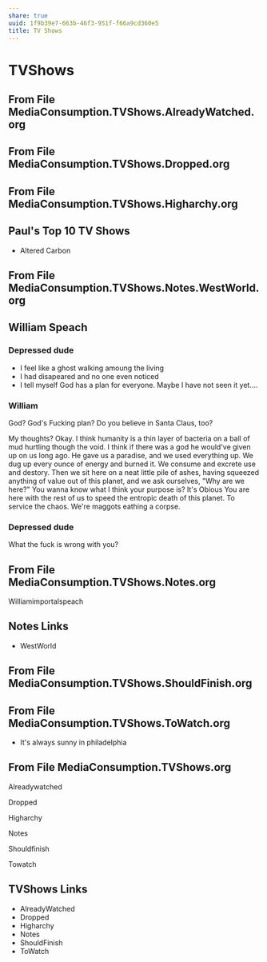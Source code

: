 ```yaml
---
share: true
uuid: 1f9b39e7-663b-46f3-951f-f66a9cd360e5
title: TV Shows
---
```

# TVShows
From File MediaConsumption.TVShows.AlreadyWatched.org
-----------------------------------------------------

From File MediaConsumption.TVShows.Dropped.org
----------------------------------------------

From File MediaConsumption.TVShows.Higharchy.org
------------------------------------------------

Paul's Top 10 TV Shows
----------------------

*   Altered Carbon

From File MediaConsumption.TVShows.Notes.WestWorld.org
------------------------------------------------------

William Speach
--------------

### Depressed dude

*   I feel like a ghost walking amoung the living
*   I had disapeared and no one even noticed
*   I tell myself God has a plan for everyone. Maybe I have not seen it yet....

### William

God? God's Fucking plan? Do you believe in Santa Claus, too?

My thoughts? Okay. I think humanity is a thin layer of bacteria on a ball of mud hurtling though the void. I think if there was a god he would've given up on us long ago. He gave us a paradise, and we used everything up. We dug up every ounce of energy and burned it. We consume and excrete use and destory. Then we sit here on a neat little pile of ashes, having squeezed anything of value out of this planet, and we ask ourselves, "Why are we here?" You wanna know what I think your purpose is? It's Obious You are here with the rest of us to speed the entropic death of this planet. To service the chaos. We're maggots eathing a corpse.

### Depressed dude

What the fuck is wrong with you?

From File MediaConsumption.TVShows.Notes.org
--------------------------------------------

Williamimportalspeach

Notes Links
-----------

*   WestWorld

From File MediaConsumption.TVShows.ShouldFinish.org
---------------------------------------------------

From File MediaConsumption.TVShows.ToWatch.org
----------------------------------------------

*   It's always sunny in philadelphia

From File MediaConsumption.TVShows.org
--------------------------------------

Alreadywatched

Dropped

Higharchy

Notes

Shouldfinish

Towatch

TVShows Links
-------------

*   AlreadyWatched
*   Dropped
*   Higharchy
*   Notes
*   ShouldFinish
*   ToWatch
